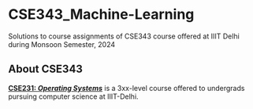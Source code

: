# CSE343_Machine-Learning
Solutions to course assignments of CSE343 course offered at IIIT Delhi during Monsoon Semester, 2024

## About CSE343
**[CSE231: *Operating Systems*](https://techtree.iiitd.edu.in/viewDescription/filename?=ECE363)** is a 3xx-level course offered to undergrads pursuing computer science at IIIT-Delhi. 


